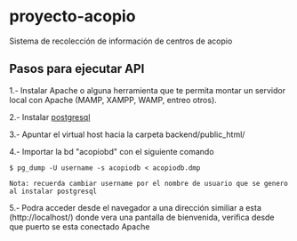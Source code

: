 # proyecto-acopio
Sistema de recolección de información de centros de acopio


## Pasos para ejecutar API

1.- Instalar Apache o alguna herramienta que te permita montar un servidor local con Apache (MAMP, XAMPP, WAMP, entreo otros).

2.- Instalar [postgresql](https://www.postgresql.org/) 

3.- Apuntar el virtual host hacia la carpeta backend/public_html/

4.- Importar la bd "acopiobd" con el siguiente comando
	
	$ pg_dump -U username -s acopiodb < acopiodb.dmp

	Nota: recuerda cambiar username por el nombre de usuario que se genero al instalar postgresql

5.- Podra acceder desde el navegador a una dirección similiar a esta (http://localhost/) donde vera una pantalla de bienvenida, verifica desde que puerto se esta conectado Apache